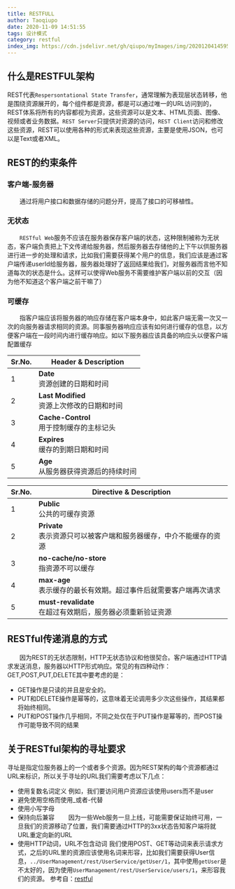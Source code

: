 ```yaml
---
title: RESTFULL
author: Taoqiupo
date: 2020-11-09 14:51:55
tags: 设计模式
category: restful
index_img: https://cdn.jsdelivr.net/gh/qiupo/myImages/img/20201204145953.png
---
```

## 什么是RESTFUL架构
REST代表`Respersontational State Transfer`，通常理解为表现层状态转移，他是围绕资源展开的，每个组件都是资源，都是可以通过唯一的URL访问到的，REST体系将所有的内容都视为资源，这些资源可以是文本、HTML页面、图像、视频或者业务数据。`REST Server`只提供对资源的访问，`REST Client`访问和修改这些资源，REST可以使用各种的形式来表现这些资源，主要是使用JSON，也可以是Text或者XML。
## REST的约束条件
### 客户端-服务器
&emsp;&emsp;通过将用户接口和数据存储的问题分开，提高了接口的可移植性。
### 无状态
&emsp;&emsp;`RESTful Web`服务不应该在服务器保存客户端的状态，这种限制被称为无状态，客户端负责把上下文传递给服务器，然后服务器去存储他的上下午以供服务器进行进一步的处理和请求，比如我们需要获得某个用户的信息，我们应该是通过客户端传递userId给服务器，服务器处理好了返回结果给我们，对服务器而言他不知道每次的状态是什么。这样可以使得Web服务不需要维护客户端以前的交互（因为他不知道这个客户端之前干嘛了）
### 可缓存
&emsp;&emsp;指客户端应该将服务器的响应存储在客户端本身中，如此客户端无需一次又一次的向服务器请求相同的资源。同事服务器响应应该有如何进行缓存的信息，以方便客户端在一段时间内进行缓存响应。如以下服务器应该具备的响应头以便客户端配置缓存

| Sr.No.| Header & Description|
|---|---|
|1|**Date**<br/>资源创建的日期和时间|
|2|**Last Modified**<br/>资源上次修改的日期和时间|
|3|**Cache-Control**<br>用于控制缓存的主标记头|
|4|**Expires**<br/>缓存的到期日期和时间|
|5|**Age**<br/>从服务器获得资源后的持续时间|

|Sr.No.|Directive & Description|
|---|---|
|1|**Public**<br/>公共的可缓存资源|
|2|**Private**<br/>表示资源只可以被客户端和服务器缓存，中介不能缓存的资源|
|3|**no-cache/no-store**<br/>指资源不可以缓存|
|4|**max-age**<br/>表示缓存的最长有效期。超过事件后就需要客户端再次请求|
|5|**must-revalidate**<br/>在超过有效期后，服务器必须重新验证资源|

## RESTful传递消息的方式
&emsp;&emsp;因为REST的无状态限制，HTTP无状态协议和他很契合。客户端通过HTTP请求发送消息，服务器以HTTP形式响应。常见的有四种动作：GET,POST,PUT,DELETE其中要考虑的是：
+ GET操作是只读的并且是安全的。
+ PUT和DELETE操作是幂等的，这意味着无论调用多少次这些操作，其结果都将始终相同。
+ PUT和POST操作几乎相同，不同之处仅在于PUT操作是幂等的，而POST操作可能导致不同的结果
## 关于RESTful架构的寻址要求
寻址是指定位服务器上的一个或者多个资源。因为REST架构的每个资源都通过URL来标识，所以关于寻址的URL我们需要考虑以下几点：
+ 使用复数名词定义
例如，我们要访问用户资源应该使用users而不是user
+ 避免使用空格而使用_或者-代替
+ 使用小写字母
+ 保持向后兼容
&emsp;&emsp;因为一些Web服务一旦上线，可能需要保证始终可用，一旦我们的资源移动了位置，我们需要通过HTTP的3xx状态告知客户端将就URL重定向新的URL
+ 使用HTTP动词，URL不包含动词
我们使用POST、GET等动词来表示请求方式，之后的URL里的资源应该使用名词来形容，比如我们需要获得User信息，`../UserManagement/rest/UserService/getUser/1`，其中使用`getUser`是不太好的，因为使用`UserManagement/rest/UserService/users/1`，来形容我们的资源。
参考自：[restful](https://www.tutorialspoint.com/restful/restful_addressing.htm)